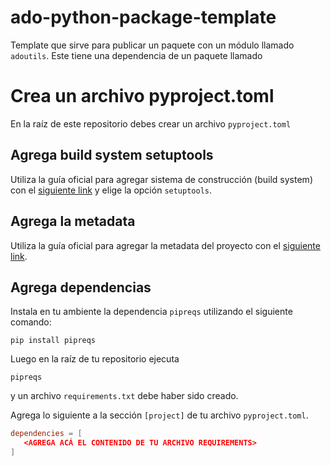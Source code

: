 # ado-python-package-template

Template que sirve para publicar un paquete con un módulo llamado `adoutils`.
Este tiene una dependencia de un paquete llamado

# Crea un archivo pyproject.toml

En la raíz de este repositorio debes crear un archivo `pyproject.toml`

## Agrega build system setuptools

Utiliza la guía oficial para agregar sistema de construcción (build system) con el [siguiente link](https://packaging.python.org/en/latest/tutorials/packaging-projects/#creating-pyproject-toml) y elige la opción `setuptools`.

## Agrega la metadata

Utiliza la guía oficial para agregar la metadata del proyecto con el [siguiente link](https://packaging.python.org/en/latest/tutorials/packaging-projects/#configuring-metadata
).

## Agrega dependencias

Instala en tu ambiente la dependencia `pipreqs` utilizando el siguiente comando:

```
pip install pipreqs
```

Luego en la raíz de tu repositorio ejecuta

```
pipreqs
```
y un archivo `requirements.txt` debe haber sido creado.

Agrega lo siguiente a la sección `[project]` de tu archivo `pyproject.toml`.

```toml
dependencies = [
   <AGREGA ACÁ EL CONTENIDO DE TU ARCHIVO REQUIREMENTS>
]
```
